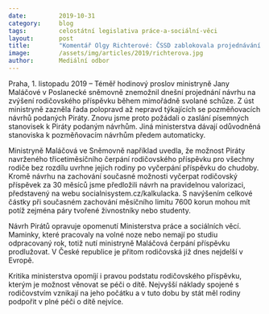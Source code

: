 ```yaml
---
date:         2019-10-31
category:     blog
tags:         celostátní legislativa práce-a-sociální-věci
layout:       post
title:        "Komentář Olgy Richterové: ČSSD zablokovala projednávání rodičovské rozborem pozměňovacích návrhů, který mohla dát předem "
image:        /assets/img/articles/2019/richterova.jpg
author:       Mediální odbor
---
```



Praha, 1. listopadu 2019 – Téměř hodinový proslov ministryně Jany Maláčové v Poslanecké sněmovně znemožnil dnešní projednání návrhu na zvýšení rodičovského příspěvku během mimořádně svolané schůze. Z úst ministryně zazněla řada polopravd až nepravd týkajících se pozměňovacích návrhů podaných Piráty. Znovu jsme proto požádali o zaslání písemných stanovisek k Piráty podaným návrhům. Jiná ministerstva dávají odůvodněná stanoviska k pozměňovacím návrhům předem automaticky.

 

Ministryně Maláčová ve Sněmovně například uvedla, že možnost Piráty navrženého třicetiměsíčního čerpání rodičovského příspěvku pro všechny rodiče bez rozdílu uvrhne jejich rodiny po vyčerpání příspěvku do chudoby. Kromě návrhu na zachování současné možnosti vyčerpat rodičovský příspěvek za 30 měsíců jsme předložili návrh na pravidelnou valorizaci, představený na webu socialnisystem.cz/kalkulacka. S navýšením celkové částky při současném zachování měsíčního limitu 7600 korun mohou mít potíž zejména páry tvořené živnostníky nebo studenty.

 

Návrh Pirátů opravuje opomenutí Ministerstva práce a sociálních věcí. Maminky, které pracovaly na volné noze nebo nemají po studiu odpracovaný rok, totiž nutí ministryně Maláčová čerpání příspěvku prodlužovat. V České republice je přitom rodičovská již dnes nejdelší v Evropě.

 

Kritika ministerstva opomíjí i pravou podstatu rodičovského příspěvku, kterým je možnost věnovat se péči o dítě.  Nejvyšší náklady spojené s rodičovstvím vznikají na jeho počátku a v tuto dobu by stát měl rodiny podpořit v plné péči o dítě nejvíce.
